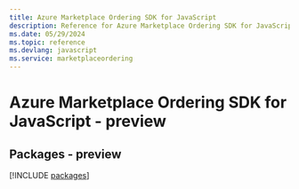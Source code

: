 ```yaml
---
title: Azure Marketplace Ordering SDK for JavaScript
description: Reference for Azure Marketplace Ordering SDK for JavaScript
ms.date: 05/29/2024
ms.topic: reference
ms.devlang: javascript
ms.service: marketplaceordering
---
```

# Azure Marketplace Ordering SDK for JavaScript - preview
## Packages - preview
[!INCLUDE [packages](marketplace-ordering-index.md)]